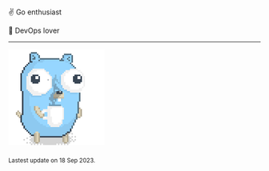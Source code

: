 :v: Go enthusiast

:muscle: DevOps lover

---

![Image alt text](/images/gopher_with_coffee.gif)


<sub>Lastest update on 18 Sep 2023.</sub>
